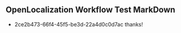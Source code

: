 ## OpenLocalization Workflow Test MarkDown
* 2ce2b473-66f4-45f5-be3d-22a4d0c0d7ac thanks!

<!--HONumber=Jul16_HO4-->


